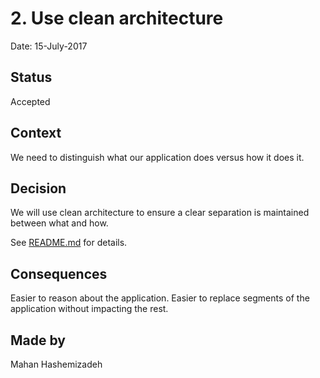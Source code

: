 # 2. Use clean architecture

Date: 15-July-2017

## Status

Accepted

## Context

We need to distinguish what our application does versus how it does it.

## Decision

We will use clean architecture to ensure a clear separation is maintained between what and how.
 
See [README.md](../../README.md) for details. 

## Consequences

Easier to reason about the application.
Easier to replace segments of the application without impacting the rest.

## Made by

Mahan Hashemizadeh